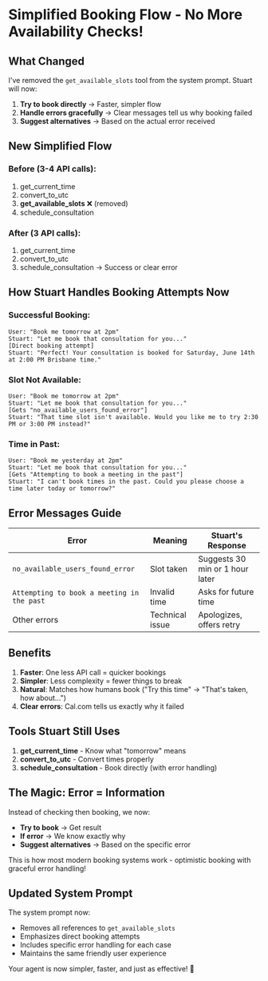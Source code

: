 # Simplified Booking Flow - No More Availability Checks!

## What Changed

I've removed the `get_available_slots` tool from the system prompt. Stuart will now:

1. **Try to book directly** → Faster, simpler flow
2. **Handle errors gracefully** → Clear messages tell us why booking failed
3. **Suggest alternatives** → Based on the actual error received

## New Simplified Flow

### Before (3-4 API calls):
1. get_current_time
2. convert_to_utc  
3. **get_available_slots** ❌ (removed)
4. schedule_consultation

### After (3 API calls):
1. get_current_time
2. convert_to_utc
3. schedule_consultation → Success or clear error

## How Stuart Handles Booking Attempts Now

### Successful Booking:
```
User: "Book me tomorrow at 2pm"
Stuart: "Let me book that consultation for you..."
[Direct booking attempt]
Stuart: "Perfect! Your consultation is booked for Saturday, June 14th at 2:00 PM Brisbane time."
```

### Slot Not Available:
```
User: "Book me tomorrow at 2pm"
Stuart: "Let me book that consultation for you..."
[Gets "no_available_users_found_error"]
Stuart: "That time slot isn't available. Would you like me to try 2:30 PM or 3:00 PM instead?"
```

### Time in Past:
```
User: "Book me yesterday at 2pm"
Stuart: "Let me book that consultation for you..."
[Gets "Attempting to book a meeting in the past"]
Stuart: "I can't book times in the past. Could you please choose a time later today or tomorrow?"
```

## Error Messages Guide

| Error | Meaning | Stuart's Response |
|-------|---------|-------------------|
| `no_available_users_found_error` | Slot taken | Suggests 30 min or 1 hour later |
| `Attempting to book a meeting in the past` | Invalid time | Asks for future time |
| Other errors | Technical issue | Apologizes, offers retry |

## Benefits

1. **Faster**: One less API call = quicker bookings
2. **Simpler**: Less complexity = fewer things to break
3. **Natural**: Matches how humans book ("Try this time" → "That's taken, how about...")
4. **Clear errors**: Cal.com tells us exactly why it failed

## Tools Stuart Still Uses

1. **get_current_time** - Know what "tomorrow" means
2. **convert_to_utc** - Convert times properly
3. **schedule_consultation** - Book directly (with error handling)

## The Magic: Error = Information

Instead of checking then booking, we now:
- **Try to book** → Get result
- **If error** → We know exactly why
- **Suggest alternatives** → Based on the specific error

This is how most modern booking systems work - optimistic booking with graceful error handling!

## Updated System Prompt

The system prompt now:
- Removes all references to `get_available_slots`
- Emphasizes direct booking attempts
- Includes specific error handling for each case
- Maintains the same friendly user experience

Your agent is now simpler, faster, and just as effective! 🚀